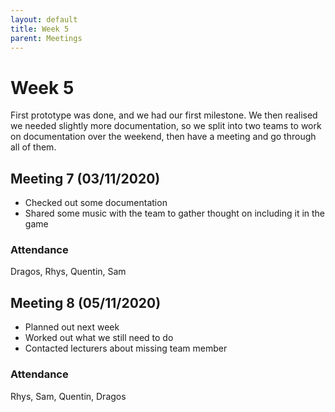 ```yaml
---
layout: default
title: Week 5
parent: Meetings
---
```


# Week 5

First prototype was done, and we had our first milestone. We then realised we needed slightly more documentation, so we split into two teams to work on documentation over the weekend, then have a meeting and go through all of them.

## Meeting 7 (03/11/2020)

* Checked out some documentation
* Shared some music with the team to gather thought on including it in the game

### Attendance

Dragos, Rhys, Quentin, Sam

## Meeting 8 (05/11/2020)

* Planned out next week
* Worked out what we still need to do
* Contacted lecturers about missing team member

### Attendance

Rhys, Sam, Quentin, Dragos
